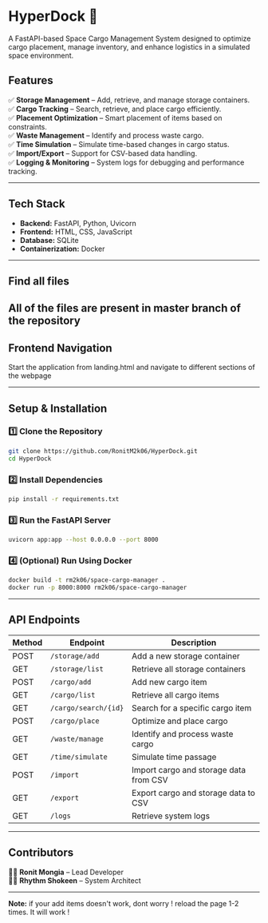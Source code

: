 # **HyperDock** 🚀  
A FastAPI-based Space Cargo Management System designed to optimize cargo placement, manage inventory, and enhance logistics in a simulated space environment.  

## **Features**  
✅ **Storage Management** – Add, retrieve, and manage storage containers.  
✅ **Cargo Tracking** – Search, retrieve, and place cargo efficiently.  
✅ **Placement Optimization** – Smart placement of items based on constraints.  
✅ **Waste Management** – Identify and process waste cargo.  
✅ **Time Simulation** – Simulate time-based changes in cargo status.  
✅ **Import/Export** – Support for CSV-based data handling.  
✅ **Logging & Monitoring** – System logs for debugging and performance tracking.  

---

## **Tech Stack**  
- **Backend:** FastAPI, Python, Uvicorn  
- **Frontend:** HTML, CSS, JavaScript  
- **Database:** SQLite  
- **Containerization:** Docker  

---

## **Find all files**  

All of the files are present in master branch of the repository 
---

## **Frontend Navigation**  

Start the application from landing.html and navigate to different sections of the webpage 

---

## **Setup & Installation**  

### **1️⃣ Clone the Repository**  
```bash
git clone https://github.com/RonitM2k06/HyperDock.git
cd HyperDock
```

### **2️⃣ Install Dependencies**  
```bash
pip install -r requirements.txt
```

### **3️⃣ Run the FastAPI Server**  
```bash
uvicorn app:app --host 0.0.0.0 --port 8000
```

### **4️⃣ (Optional) Run Using Docker**  
```bash
docker build -t rm2k06/space-cargo-manager .
docker run -p 8000:8000 rm2k06/space-cargo-manager
```

---

## **API Endpoints**  

| **Method** | **Endpoint**          | **Description**                           |
|-----------|----------------------|-------------------------------------------|
| POST      | `/storage/add`       | Add a new storage container              |
| GET       | `/storage/list`      | Retrieve all storage containers          |
| POST      | `/cargo/add`         | Add new cargo item                       |
| GET       | `/cargo/list`        | Retrieve all cargo items                 |
| GET       | `/cargo/search/{id}` | Search for a specific cargo item         |
| POST      | `/cargo/place`       | Optimize and place cargo                 |
| GET       | `/waste/manage`      | Identify and process waste cargo         |
| GET       | `/time/simulate`     | Simulate time passage                    |
| POST      | `/import`            | Import cargo and storage data from CSV   |
| GET       | `/export`            | Export cargo and storage data to CSV     |
| GET       | `/logs`              | Retrieve system logs                     |

---

## **Contributors**  
👨‍💻 **Ronit Mongia** – Lead Developer  
👨‍💻 **Rhythm Shokeen** – System Architect  

---

**Note:** if your add items doesn't work, dont worry ! reload the page 1-2 times. It will work !
